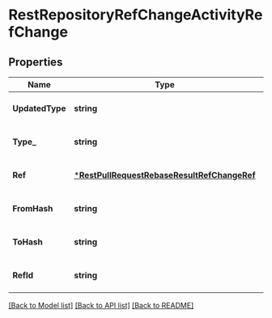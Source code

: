 # RestRepositoryRefChangeActivityRefChange

## Properties
Name | Type | Description | Notes
------------ | ------------- | ------------- | -------------
**UpdatedType** | **string** |  | [optional] [default to null]
**Type_** | **string** |  | [optional] [default to null]
**Ref** | [***RestPullRequestRebaseResultRefChangeRef**](RestPullRequestRebaseResult_refChange_ref.md) |  | [optional] [default to null]
**FromHash** | **string** |  | [optional] [default to null]
**ToHash** | **string** |  | [optional] [default to null]
**RefId** | **string** |  | [optional] [default to null]

[[Back to Model list]](../README.md#documentation-for-models) [[Back to API list]](../README.md#documentation-for-api-endpoints) [[Back to README]](../README.md)

